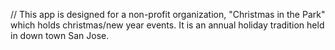// This app is designed for a non-profit organization, "Christmas in the Park" which holds christmas/new year events. It is an annual holiday tradition held in down town San Jose.
